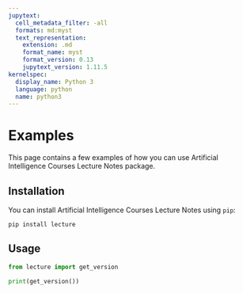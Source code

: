 ```yaml
---
jupytext:
  cell_metadata_filter: -all
  formats: md:myst
  text_representation:
    extension: .md
    format_name: myst
    format_version: 0.13
    jupytext_version: 1.11.5
kernelspec:
  display_name: Python 3
  language: python
  name: python3
---
```


# Examples

This page contains a few examples of how you can use Artificial Intelligence Courses Lecture Notes package.

## Installation

You can install Artificial Intelligence Courses Lecture Notes using `pip`:

```{code-cell}
pip install lecture
```

## Usage

```python
from lecture import get_version

print(get_version())
```
